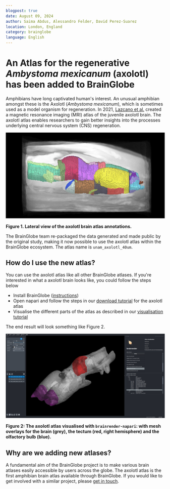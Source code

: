 ```yaml
---
blogpost: true
date: August 09, 2024
author: Saima Abdus, Alessandro Felder, David Perez-Suarez
location: London, England
category: brainglobe
language: English
---
```


# An Atlas for the regenerative _Ambystoma mexicanum_ (axolotl) has been added to BrainGlobe

Amphibians have long captivated human's interest. An unusual amphibian amongst these is the Axolotl (_Ambystoma mexicanum_), which is sometimes used as a model organism for regeneration. In 2021, [Lazcano et al.](https://www.nature.com/articles/s41598-021-89357-3) created a magnetic resonance imaging (MRI) atlas of the juvenile axolotl brain. The axolotl atlas enables researchers to gain better insights into the processes underlying central nervous system (CNS) regeneration.

![axolotl brain atlas annotations](./images/axolotl_annotations.png)

**Figure 1. Lateral view of the axolotl brain atlas annotations.**

The BrainGlobe team re-packaged the data generated and made public by the original study, making it now possible to use the axolotl atlas within the BrainGlobe ecosystem. The atlas name is `unam_axolotl_40um`.

## How do I use the new atlas?

You can use the axolotl atlas like all other BrainGlobe atlases. If you're interested in what a axolotl brain looks like, you could follow the steps below

* Install BrainGlobe ([instructions](/documentation/index))
* Open napari and follow the steps in our [download tutorial](/tutorials/manage-atlases-in-GUI.md) for the axolotl atlas
* Visualise the different parts of the atlas as described in our [visualisation tutorial](/tutorials/visualise-atlas-napari)

The end result will look something like Figure 2.

![cavefish atlas visualised in napari](./images/axolotl_napari.png)

**Figure 2: The axolotl atlas visualised with `brainrender-napari`: with mesh overlays for the brain (grey), the tectum (red, right hemisphere) and the olfactory bulb (blue).**

## Why are we adding new atlases?

A fundamental aim of the BrainGlobe project is to make various brain atlases easily accessible by users across the globe. The axolotl atlas is the first amphibian brain atlas available through BrainGlobe. If you would like to get involved with a similar project, please [get in touch](/contact).
